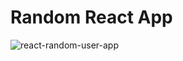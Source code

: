 # Random React App

![react-random-user-app](https://user-images.githubusercontent.com/81762608/132643334-72d26a9e-d560-4468-9035-d898c747d3a6.gif)
